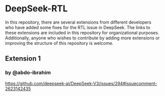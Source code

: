 # DeepSeek-RTL
In this repository, there are several extensions from different developers who have added some fixes for the RTL issue in DeepSeek. The links to these extensions are included in this repository for organizational purposes. Additionally, anyone who wishes to contribute by adding more extensions or improving the structure of this repository is welcome.

## Extension 1
### by @abdo-ibrahim
https://github.com/deepseek-ai/DeepSeek-V3/issues/294#issuecomment-2623142435
